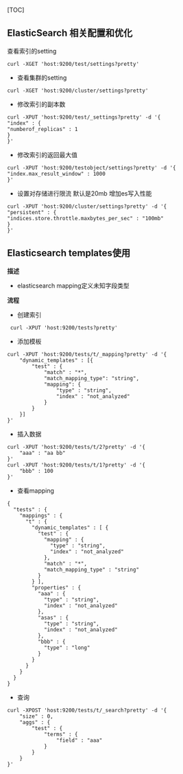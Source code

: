 [TOC]

## ElasticSearch 相关配置和优化
 查看索引的setting  
```
curl -XGET 'host:9200/test/settings?pretty'
```
- 查看集群的setting  
```
curl -XGET 'host:9200/cluster/settings?pretty'
```
- 修改索引的副本数  
```
curl -XPUT 'host:9200/test/_settings?pretty' -d '{
"index" : {
"numberof_replicas" : 1
}
}'
```
- 修改索引的返回最大值  
```
curl -XPUT 'host:9200/testobject/settings?pretty' -d '{
"index.max_result_window" : 1000
}'
```
- 设置对存储进行限流 默认是20mb 增加es写入性能  
```
curl -XPUT 'host:9200/cluster/settings?pretty' -d '{
"persistent" : {
"indices.store.throttle.maxbytes_per_sec" : "100mb"
}
}'
```

## Elasticsearch templates使用  
**描述**  
- elasticsearch mapping定义未知字段类型  
  
**流程**  
- 创建索引  
```
 curl -XPUT 'host:9200/tests?pretty'
```
- 添加模板  
```
curl -XPUT 'host:9200/tests/t/_mapping?pretty' -d '{
	"dynamic_templates" : [{
		"test" : {
			"match" : "*",
			"match_mapping_type": "string",
			"mapping": {
				"type" : "string",
				"index" : "not_analyzed"
			}
		}
	}]
}'
```
- 插入数据  
```
curl -XPUT 'host:9200/tests/t/2?pretty' -d '{
	"aaa" : "aa bb"
}'
curl -XPUT 'host:9200/tests/t/1?pretty' -d '{
	"bbb" : 100
}'
```

- 查看mapping  
```
{
  "tests" : {
    "mappings" : {  
      "t" : {
        "dynamic_templates" : [ {
          "test" : {
            "mapping" : {
              "type" : "string",
              "index" : "not_analyzed"
            },
            "match" : "*",
            "match_mapping_type" : "string"
          }
        } ],
        "properties" : {
          "aaa" : {
            "type" : "string",
            "index" : "not_analyzed"
          },
          "asas" : {
            "type" : "string",
            "index" : "not_analyzed"
          },
          "bbb" : {
            "type" : "long"
          }
        }
      }
    }
  }
}
```
- 查询  
```
curl -XPOST 'host:9200/tests/t/_search?pretty' -d '{
	"size" : 0,
	"aggs" : {
		"test" : {
			"terms" : {
				"field" : "aaa"
			}
		}
	}
}'
```
